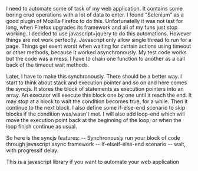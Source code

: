 I need to automate some of task of my web application. It contains some boring crud operations with a lot of data to enter. I found "Selenium" as a good plugin of Mozilla Firefox to do this. Unfortunatelly it was not last for long, when Firefox upgrades its framework and all of my funs just stop working. I decided to use javascript+jquery to do this automations. However things are not work perfectly. Javascript only allow single thread to run for a page. Things get event worst when waiting for certain actions using timeout or other methods, because it worked asynchronously. My test code works but the code was a mess. I have to chain one function to another as a call back of the timeout wait methods.

Later, I have to make this synchronously. There should be a better way. I start to think about stack and execution pointer and so on and here comes the syncjs. It stores the block of statements as execution pointers into an array. An executor will execute this block one by one until it reach the end. It may stop at a block to wait the condition becomes true, for a while. Then it continue to the next block. I also define some if-else-end scenario to skip blocks if the condition was/wasn't met. I will also add loop-end which will move the execution point back at the beginning of the loop, or when the loop finish continue as usual.

So here is the syncjs features:
-- Synchronously run your block of code through javascript async framework
-- If-elseif-else-end scenario
-- wait, with progressif delay.

This is a javascript library if you want to automate your web application
